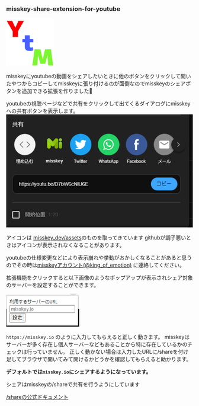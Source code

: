 ### misskey-share-extension-for-youtube

![アイコン](src/icon128.png)

misskeyにyoutubeの動画をシェアしたいときに他のボタンをクリックして開いたやつからコピーしてmisskeyに張り付けるのが面倒なのでmisskeyのシェアボタンを追加できる拡張を作りました🎉

youtubeの視聴ページなどで共有をクリックして出てくるダイアログにmisskeyへの共有ボタンを表示します。
![表示例](example.png)


アイコンは [misskey_dev/assets](https://github.com/misskey-dev/assets )のものを取ってきています githubが調子悪いときはアイコンが表示されなくなることがあります。

youtubeの仕様変更などにより表示崩れや挙動がおかしくなることがあると思うのでその時は[misskeyアカウント(@king_of_emotion)](https://misskey.io/@king_of_emotion) に連絡してください。

拡張機能をクリックすると以下画像のようなポップアップが表示されシェア対象のサーバーを設定することができます。

![Alt text](set_server_popup.png)

`https://misskey.io` のように入力してもらえると正しく動きます。
misskeyはサーバーが多く存在し個人サーバーなどもあることから特に存在しているかのチェックは行っていません。
正しく動かない場合は入力したURLに/shareを付け足してブラウザで開いてみて開けるかどうかを確認してもらえると助かります。

**デフォルトでは`misskey.io`にシェアするようになっています。**

シェアはmisskeyの/shareで共有を行うようにしています

[/shareの公式ドキュメント](https://misskey-hub.net/docs/features/share-form.html)